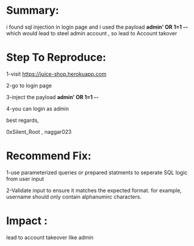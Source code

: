 # Summary:

i found sql injection in login page and i used the payload **admin' OR 1=1 --**  which would lead to steel admin account , so lead to Account takover

# Step To Reproduce:

1-visit https://juice-shop.herokuapp.com

2-go to login page

3-inject the payload **admin' OR 1=1 --**

4-you can login as admin

best regards,

0xSilent_Root , naggar023

# Recommend Fix:

1-use parameterized queries or prepared statments to seperate SQL logic from user input

2-Validate input to ensure it matches the expected format. for example, username should only contain alphanumirc characters.

# Impact :

lead to account takeover like admin